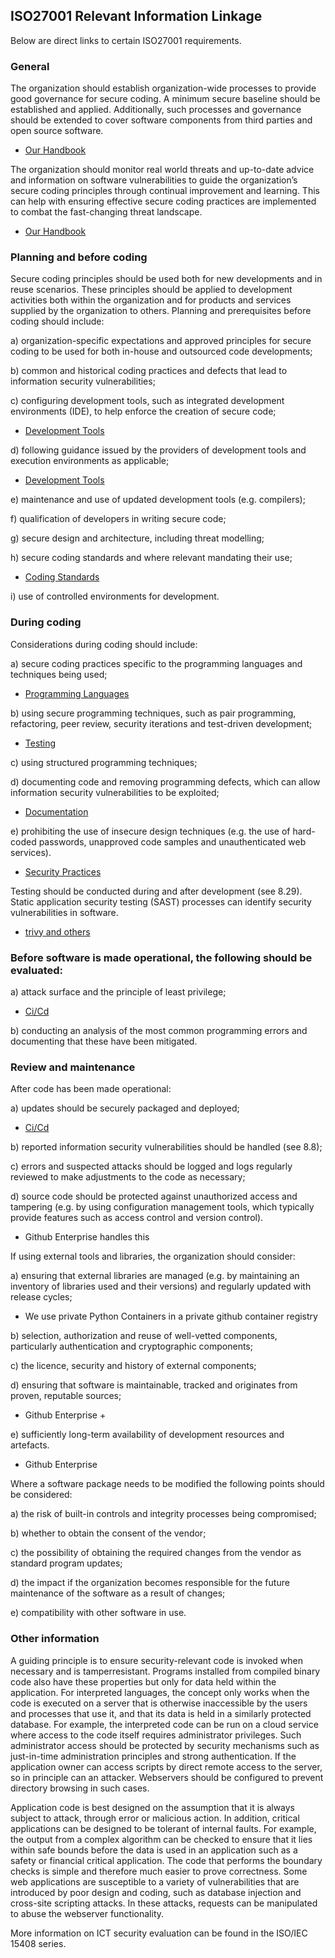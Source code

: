 ## ISO27001 Relevant Information Linkage
Below are direct links to certain ISO27001 requirements.

### General
The organization should establish organization-wide processes to provide good governance for secure coding. A minimum secure baseline should be established and applied. Additionally, such processes and governance should be extended to cover software components from third parties and open source software.

- [Our Handbook](README.md)

The organization should monitor real world threats and up-to-date advice and information on software vulnerabilities to guide the organization’s secure coding principles through continual improvement and learning. This can help with ensuring effective secure coding practices are implemented to combat the fast-changing threat landscape.

- [Our Handbook](README.md)

### Planning and before coding
Secure coding principles should be used both for new developments and in reuse scenarios. These principles should be applied to development activities both within the organization and for products and services supplied by the organization to others. Planning and prerequisites before coding should include:

a) organization-specific expectations and approved principles for secure coding to be used for both 
in-house and outsourced code developments;

b) common and historical coding practices and defects that lead to information security vulnerabilities;

c) configuring development tools, such as integrated development environments (IDE), to help enforce 
the creation of secure code;
- [Development Tools](#development-tools-environments)

d) following guidance issued by the providers of development tools and execution environments as 
applicable;
- [Development Tools](#development-tools-environments)

e) maintenance and use of updated development tools (e.g. compilers);

f) qualification of developers in writing secure code;

g) secure design and architecture, including threat modelling;

h) secure coding standards and where relevant mandating their use;
- [Coding Standards](#coding-styles-standards)

i) use of controlled environments for development.


### During coding
Considerations during coding should include:

a) secure coding practices specific to the programming languages and techniques being used;
- [Programming Languages](#programming-languages)

b) using secure programming techniques, such as pair programming, refactoring, peer review, 
security iterations and test-driven development;
- [Testing](#testing)

c) using structured programming techniques;

d) documenting code and removing programming defects, which can allow information security vulnerabilities to be exploited;
- [Documentation](#documentation)

e) prohibiting the use of insecure design techniques (e.g. the use of hard-coded passwords, unapproved 
code samples and unauthenticated web services).
- [Security Practices](#security-practices)

Testing should be conducted during and after development (see 8.29). Static application security testing 
(SAST) processes can identify security vulnerabilities in software.
- [trivy and others](#python-2)

### Before software is made operational, the following should be evaluated:

a) attack surface and the principle of least privilege;
- [Ci/Cd](#continious-integration-continious-deployment-cicd)

b) conducting an analysis of the most common programming errors and documenting that these have been mitigated.

### Review and maintenance

After code has been made operational:

a) updates should be securely packaged and deployed;
- [Ci/Cd](#continious-integration-continious-deployment-cicd)

b) reported information security vulnerabilities should be handled (see 8.8);

c) errors and suspected attacks should be logged and logs regularly reviewed to make adjustments to 
the code as necessary;

d) source code should be protected against unauthorized access and tampering (e.g. by using configuration management tools, which typically provide features such as access control and version control).
- Github Enterprise handles this

If using external tools and libraries, the organization should consider:

a) ensuring that external libraries are managed (e.g. by maintaining an inventory of libraries used 
and their versions) and regularly updated with release cycles;
- We use private Python Containers in a private github container registry

b) selection, authorization and reuse of well-vetted components, particularly authentication and 
cryptographic components;

c) the licence, security and history of external components;

d) ensuring that software is maintainable, tracked and originates from proven, reputable sources;
- Github Enterprise + 

e) sufficiently long-term availability of development resources and artefacts.
- Github Enterprise
  
Where a software package needs to be modified the following points should be considered:

a) the risk of built-in controls and integrity processes being compromised;

b) whether to obtain the consent of the vendor;

c) the possibility of obtaining the required changes from the vendor as standard program updates;

d) the impact if the organization becomes responsible for the future maintenance of the software as a result of changes;

e) compatibility with other software in use.

### Other information
A guiding principle is to ensure security-relevant code is invoked when necessary and is tamperresistant. Programs installed from compiled binary code also have these properties but only for data held within the application. For interpreted languages, the concept only works when the code is executed on a server that is otherwise inaccessible by the users and processes that use it, and that its data is held in a similarly protected database. For example, the interpreted code can be run on a cloud service where access to the code itself requires administrator privileges. Such administrator access should be protected by security mechanisms such as just-in-time administration principles and strong authentication. If the application owner can access scripts by direct remote access to the server, so in principle can an attacker. Webservers should be configured to prevent directory browsing in such cases.

Application code is best designed on the assumption that it is always subject to attack, through error or malicious action. In addition, critical applications can be designed to be tolerant of internal faults. For example, the output from a complex algorithm can be checked to ensure that it lies within safe bounds before the data is used in an application such as a safety or financial critical application. The code that 
performs the boundary checks is simple and therefore much easier to prove correctness.
Some web applications are susceptible to a variety of vulnerabilities that are introduced by poor design and coding, such as database injection and cross-site scripting attacks. In these attacks, requests can be manipulated to abuse the webserver functionality.

More information on ICT security evaluation can be found in the ISO/IEC 15408 series.